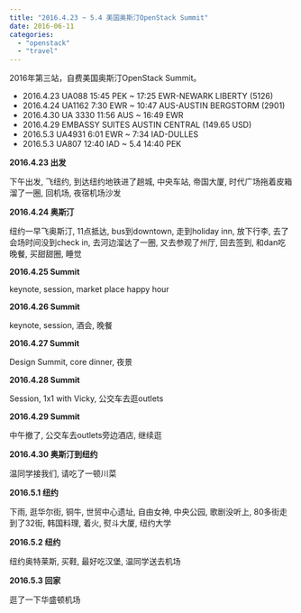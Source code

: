 ```yaml
---
title: "2016.4.23 ~ 5.4 美国奥斯汀OpenStack Summit"
date: 2016-06-11
categories: 
  - "openstack"
  - "travel"
---
```


2016年第三站，自费美国奥斯汀OpenStack Summit。

- 2016.4.23 UA088 15:45 PEK ~ 17:25 EWR-NEWARK LIBERTY (5126)
- 2016.4.24 UA1162 7:30 EWR ~ 10:47 AUS-AUSTIN BERGSTORM (2901)
- 2016.4.30 UA 3330 11:56 AUS ~ 16:49 EWR
- 2016.4.29 EMBASSY SUITES AUSTIN CENTRAL (149.65 USD)
- 2016.5.3 UA4931 6:01 EWR ~ 7:34 IAD-DULLES
- 2016.5.3 UA807 12:40 IAD ~ 5.4 14:40 PEK

**2016.4.23 出发**

下午出发, 飞纽约, 到达纽约地铁进了趟城, 中央车站, 帝国大厦, 时代广场拖着皮箱溜了一圈, 回机场, 夜宿机场沙发

**2016.4.24 奥斯汀**

纽约一早飞奥斯汀, 11点抵达, bus到downtown, 走到holiday inn, 放下行李, 去了会场时间没到check in, 去河边溜达了一圈, 又去参观了州厅, 回去签到, 和dan吃晚餐, 买甜甜圈, 睡觉

**2016.4.25 Summit**

keynote, session, market place happy hour

**2016.4.26 Summit**

keynote, session, 酒会, 晚餐

**2016.4.27 Summit**

Design Summit, core dinner, 夜景

**2016.4.28 Summit**

Session, 1x1 with Vicky, 公交车去逛outlets

**2016.4.29 Summit**

中午撤了, 公交车去outlets旁边酒店, 继续逛

**2016.4.30 奥斯汀到纽约**

温同学接我们, 请吃了一顿川菜

**2016.5.1 纽约**

下雨, 逛华尔街, 铜牛, 世贸中心遗址, 自由女神, 中央公园, 歌剧没听上, 80多街走到了32街, 韩国料理, 着火, 熨斗大厦, 纽约大学

**2016.5.2 纽约**

纽约奥特莱斯, 买鞋, 最好吃汉堡, 温同学送去机场

**2016.5.3 回家**

逛了一下华盛顿机场
